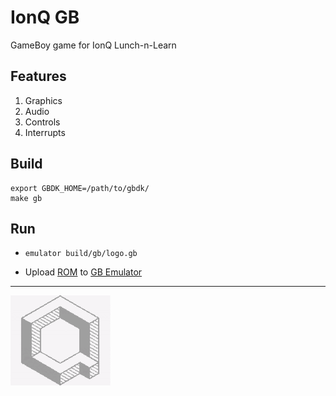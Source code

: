 # IonQ GB

GameBoy game for IonQ Lunch-n-Learn

## Features

1. Graphics
2. Audio
3. Controls
4. Interrupts

## Build

```shell
export GBDK_HOME=/path/to/gbdk/
make gb
```

## Run

- `emulator build/gb/logo.gb`

- Upload [ROM](build/gb/logo.gb) to [GB Emulator](https://wasmboy.app/)

---

![IonQ 1-bit Logo](res/logo.gif)

